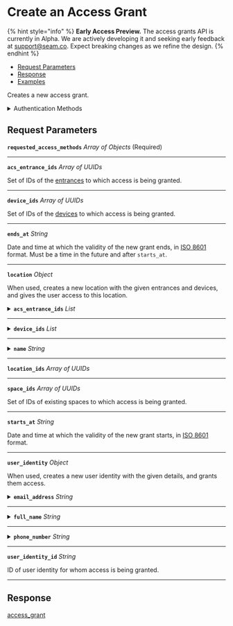 # Create an Access Grant
{% hint style="info" %}
**Early Access Preview.** The access grants API is currently in Alpha. We are actively developing it and seeking early feedback at [support@seam.co](mailto:support@seam.co). Expect breaking changes as we refine the design.
{% endhint %}

- [Request Parameters](./#request-parameters)
- [Response](./#response)
- [Examples](./#examples)

Creates a new access grant.


<details>

<summary>Authentication Methods</summary>

- API key
- Personal access token
  <br>Must also include the `seam-workspace` header in the request.

To learn more, see [Authentication](https://docs.seam.co/latest/api/authentication).
</details>

## Request Parameters

**`requested_access_methods`** *Array* *of Objects* (Required)

---

**`acs_entrance_ids`** *Array* *of UUIDs*

Set of IDs of the [entrances](https://docs.seam.co/latest/api/acs/systems/list) to which access is being granted.

---

**`device_ids`** *Array* *of UUIDs*

Set of IDs of the [devices](https://docs.seam.co/latest/api/devices/list) to which access is being granted.

---

**`ends_at`** *String*

Date and time at which the validity of the new grant ends, in [ISO 8601](https://www.iso.org/iso-8601-date-and-time-format.html) format. Must be a time in the future and after `starts_at`.

---

**`location`** *Object*

When used, creates a new location with the given entrances and devices, and gives the user access to this location.

<details>

<summary><b><code>acs_entrance_ids</code></b> <i>List</i></summary>

{% hint style="warning" %}
**Deprecated**. Use `acs_entrance_ids` at the top level.
{% endhint %}

</details>

---



<details>

<summary><b><code>device_ids</code></b> <i>List</i></summary>

{% hint style="warning" %}
**Deprecated**. Use `device_ids` at the top level.
{% endhint %}

</details>

---



<details>

<summary><b><code>name</code></b> <i>String</i></summary>

Name of the location.

</details>

---


**`location_ids`** *Array* *of UUIDs*

---

**`space_ids`** *Array* *of UUIDs*

Set of IDs of existing spaces to which access is being granted.

---

**`starts_at`** *String*

Date and time at which the validity of the new grant starts, in [ISO 8601](https://www.iso.org/iso-8601-date-and-time-format.html) format.

---

**`user_identity`** *Object*

When used, creates a new user identity with the given details, and grants them access.

<details>

<summary><b><code>email_address</code></b> <i>String</i></summary>

Unique email address for the user identity.

</details>

---



<details>

<summary><b><code>full_name</code></b> <i>String</i></summary>

</details>

---



<details>

<summary><b><code>phone_number</code></b> <i>String</i></summary>

Unique phone number for the user identity in [E.164 format](https://www.itu.int/rec/T-REC-E.164/en) (for example, +15555550100).

</details>

---


**`user_identity_id`** *String*

ID of user identity for whom access is being granted.

---


## Response

[access\_grant](./)

